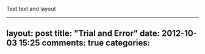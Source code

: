 Test text and layout



---
layout: post
title: "Trial and Error"
date: 2012-10-03 15:25
comments: true
categories: 
---
